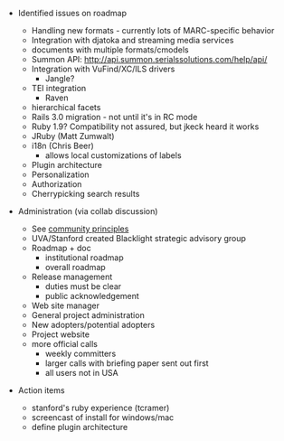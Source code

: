* Identified issues on roadmap
	* Handling new formats - currently lots of MARC-specific behavior
	* Integration with djatoka and streaming media services
	* documents with multiple formats/cmodels
	* Summon API: http://api.summon.serialssolutions.com/help/api/
	* Integration with VuFind/XC/ILS drivers
		* Jangle?
	* TEI integration
		* Raven
	* hierarchical facets
	* Rails 3.0 migration - not until it's in RC mode
	* Ruby 1.9? Compatibility not assured, but jkeck heard it works
	* JRuby (Matt Zumwalt)
	* i18n (Chris Beer)
		* allows local customizations of labels
	* Plugin architecture
	* Personalization
	* Authorization
	* Cherrypicking search results

* Administration (via collab discussion)
	* See [community principles](http://projectblacklight.org/?page_id=2)
	* UVA/Stanford created Blacklight strategic advisory group
	* Roadmap + doc
		* institutional roadmap
		* overall roadmap
	* Release management
		* duties must be clear
		* public acknowledgement
	* Web site manager
	* General project administration
	* New adopters/potential adopters
	* Project website
	* more official calls
		* weekly committers
		* larger calls with briefing paper sent out first
		* all users not in USA

* Action items
	* stanford's ruby experience (tcramer)
	* screencast of install for windows/mac
	* define plugin architecture